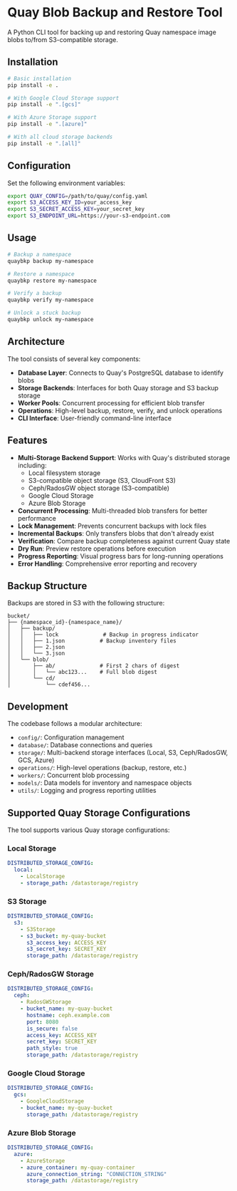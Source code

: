 # Quay Blob Backup and Restore Tool

A Python CLI tool for backing up and restoring Quay namespace image blobs to/from S3-compatible storage.

## Installation

```bash
# Basic installation
pip install -e .

# With Google Cloud Storage support
pip install -e ".[gcs]"

# With Azure Storage support  
pip install -e ".[azure]"

# With all cloud storage backends
pip install -e ".[all]"
```

## Configuration

Set the following environment variables:

```bash
export QUAY_CONFIG=/path/to/quay/config.yaml
export S3_ACCESS_KEY_ID=your_access_key
export S3_SECRET_ACCESS_KEY=your_secret_key
export S3_ENDPOINT_URL=https://your-s3-endpoint.com
```

## Usage

```bash
# Backup a namespace
quaybkp backup my-namespace

# Restore a namespace
quaybkp restore my-namespace

# Verify a backup
quaybkp verify my-namespace

# Unlock a stuck backup
quaybkp unlock my-namespace
```

## Architecture

The tool consists of several key components:

- **Database Layer**: Connects to Quay's PostgreSQL database to identify blobs
- **Storage Backends**: Interfaces for both Quay storage and S3 backup storage
- **Worker Pools**: Concurrent processing for efficient blob transfer
- **Operations**: High-level backup, restore, verify, and unlock operations
- **CLI Interface**: User-friendly command-line interface

## Features

- **Multi-Storage Backend Support**: Works with Quay's distributed storage including:
  - Local filesystem storage
  - S3-compatible object storage (S3, CloudFront S3)
  - Ceph/RadosGW object storage (S3-compatible)
  - Google Cloud Storage
  - Azure Blob Storage
- **Concurrent Processing**: Multi-threaded blob transfers for better performance
- **Lock Management**: Prevents concurrent backups with lock files
- **Incremental Backups**: Only transfers blobs that don't already exist
- **Verification**: Compare backup completeness against current Quay state
- **Dry Run**: Preview restore operations before execution
- **Progress Reporting**: Visual progress bars for long-running operations
- **Error Handling**: Comprehensive error reporting and recovery

## Backup Structure

Backups are stored in S3 with the following structure:

```
bucket/
├── {namespace_id}-{namespace_name}/
│   ├── backup/
│   │   ├── lock              # Backup in progress indicator
│   │   ├── 1.json           # Backup inventory files
│   │   ├── 2.json
│   │   └── 3.json
│   └── blob/
│       ├── ab/              # First 2 chars of digest
│       │   └── abc123...    # Full blob digest
│       └── cd/
│           └── cdef456...
```

## Development

The codebase follows a modular architecture:

- `config/`: Configuration management
- `database/`: Database connections and queries
- `storage/`: Multi-backend storage interfaces (Local, S3, Ceph/RadosGW, GCS, Azure)
- `operations/`: High-level operations (backup, restore, etc.)
- `workers/`: Concurrent blob processing
- `models/`: Data models for inventory and namespace objects
- `utils/`: Logging and progress reporting utilities

## Supported Quay Storage Configurations

The tool supports various Quay storage configurations:

### Local Storage
```yaml
DISTRIBUTED_STORAGE_CONFIG:
  local:
    - LocalStorage
    - storage_path: /datastorage/registry
```

### S3 Storage
```yaml
DISTRIBUTED_STORAGE_CONFIG:
  s3:
    - S3Storage
    - s3_bucket: my-quay-bucket
      s3_access_key: ACCESS_KEY
      s3_secret_key: SECRET_KEY
      storage_path: /datastorage/registry
```

### Ceph/RadosGW Storage
```yaml
DISTRIBUTED_STORAGE_CONFIG:
  ceph:
    - RadosGWStorage
    - bucket_name: my-quay-bucket
      hostname: ceph.example.com
      port: 8080
      is_secure: false
      access_key: ACCESS_KEY
      secret_key: SECRET_KEY
      path_style: true
      storage_path: /datastorage/registry
```

### Google Cloud Storage
```yaml
DISTRIBUTED_STORAGE_CONFIG:
  gcs:
    - GoogleCloudStorage
    - bucket_name: my-quay-bucket
      storage_path: /datastorage/registry
```

### Azure Blob Storage
```yaml
DISTRIBUTED_STORAGE_CONFIG:
  azure:
    - AzureStorage
    - azure_container: my-quay-container
      azure_connection_string: "CONNECTION_STRING"
      storage_path: /datastorage/registry
```